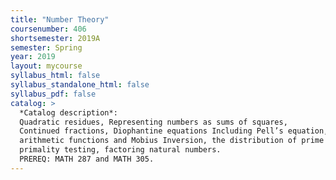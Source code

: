 ```yaml
---
title: "Number Theory"
coursenumber: 406
shortsemester: 2019A
semester: Spring
year: 2019
layout: mycourse
syllabus_html: false
syllabus_standalone_html: false
syllabus_pdf: false
catalog: >
  *Catalog description*:
  Quadratic residues, Representing numbers as sums of squares,
  Continued fractions, Diophantine equations Including Pell’s equation,
  arithmetic functions and Mobius Inversion, the distribution of prime numbers,
  primality testing, factoring natural numbers.
  PREREQ: MATH 287 and MATH 305.
---
```

